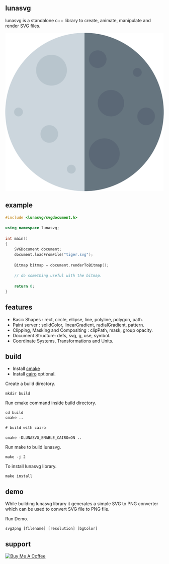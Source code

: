 ## lunasvg
lunasvg is a standalone c++ library to create, animate, manipulate and render SVG files.

![svg2png generated PNG](/example/luna.png)

## example
```cpp
#include <lunasvg/svgdocument.h>

using namespace lunasvg;

int main()
{
    SVGDocument document;
    document.loadFromFile("tiger.svg");
    
    Bitmap bitmap = document.renderToBitmap();
    
    // do something useful with the bitmap.
    
    return 0;
}

```

## features
- Basic Shapes : rect, circle, ellipse, line, polyline, polygon, path.
- Paint server : solidColor, linearGradient, radialGradient, pattern.
- Clipping, Masking and Compositing : clipPath, mask, group opacity.
- Document Structure: defs, svg, g, use, symbol.
- Coordinate Systems, Transformations and Units.

## build
- Install [cmake](https://cmake.org/download/)
- Install [cairo](https://www.cairographics.org/download/) optional.

Create a build directory.
```
mkdir build
```
Run cmake command inside build directory.
```
cd build
cmake ..

# build with cairo

cmake -DLUNASVG_ENABLE_CAIRO=ON ..

```
Run make to build lunasvg.

```
make -j 2
```
To install lunasvg library.

```
make install
```

## demo
While building lunasvg library it generates a simple SVG to PNG converter which can be used to convert SVG file to PNG file.

Run Demo.
```
svg2png [filename] [resolution] [bgColor]
```

## support
<a href="https://www.buymeacoffee.com/sammycage" target="_blank"><img src="https://www.buymeacoffee.com/assets/img/custom_images/orange_img.png" alt="Buy Me A Coffee" style="height: 51px !important;width: 217px !important;" ></a>
